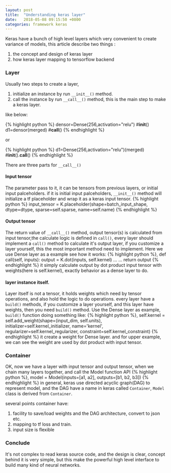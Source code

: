 ```yaml
---
layout: post
title:  "Understanding keras layer"
date:   2018-05-08 09:15:50 +0800
categories: framework keras
---
```


Keras have a bunch of high level layers which very convenient to create variance of 
models, this article describe two things :
1. the concept and design of keras layer
2. how keras layer mapping to tensorflow backend

### Layer
Usually two steps to create a layer,
1. initialize an instance by run `__init__()` method.
2. call the instance by run `__call__()` method, this is the main step to make a keras layer.

like below:

{% highlight python %}
densor=Dense(256,activation="relu") #__init__()
d1=densor(merged)                   #__call__()
{% endhighlight %}

or

{% highlight python %}
d1=Dense(256,activation="relu")(merged) #__init__().__call__()
{% endhighlight %}



There are three parts for `__call__()`
#### Input tensor
The parameter pass to it, it can be tensors from previous layers, or initial input palceholders.
if it is initial input palceholders, `__init__()` method will initialize a tf placeholder and wrap it as a keras input tensor.
{% highlight python %}
            input_tensor = K.placeholder(shape=batch_input_shape,
                                         dtype=dtype,
                                         sparse=self.sparse,
                                         name=self.name)
{% endhighlight %}
#### Output tensor
The return value of `__call__()` method, output tensor(s) is calculated from input tensor,the calculate logic is defined in `call()`, every layer should implement a `call()` method to calculate it's output layer, if you customize a layer yourself, this the most important method need to implement.
Here we use Dense layer as a example see how it works:
{% highlight python %},
    def call(self, inputs):
        output = K.dot(inputs, self.kernel)
        ...
        ...
        return output
{% endhighlight %}
it simply calculate output by dot product input tensor with weights(here is self.kernel), exactly behavior as a dense layer to do.
#### layer instance itself. 
Layer itself is not a tensor, it holds weights which need by tensor operations, and also hold the logic to do operations.
every layer have a `build()` methods, if you customize a layer yourself, and this layer have weights, then you need `build()` method.
Use the Dense layer as example, `build()` function doing something like:
{% highlight python %},
        self.kernel = self.add_weight(shape=(input_dim, self.units),
                                      initializer=self.kernel_initializer,
                                      name='kernel',
                                      regularizer=self.kernel_regularizer,
                                      constraint=self.kernel_constraint)
{% endhighlight %}
it create a weight for Dense layer. and for upper example, we can see the weight are used by dot product with input tensor.


### Container
OK, now we have a layer with input tensor and output tensor, when we chain many layers together, and call the Model function API
{% highlight python %},
model = Model(inputs=[a1, a2], outputs=[b1, b2, b3])
{% endhighlight %}
in general, keras use directed acyclic graph(DAG) to represent model, and the DAG
have a name in keras called `Container`, `Model` class is derived from `Container`.

several points container have:
1. facility to save/load weights and the DAG architecture, convert to json etc.
2. mapping to tf loss and train.
3. input size is flexible

### Conclude
It's not complex to read keras source code, and the design is clear, concept behind it is very simple, but this make the powerful high level interface to build many kind of neural networks.